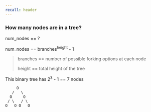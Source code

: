 ```yaml
---
recall: header
---
```


### How many nodes are in a tree?
num_nodes == ?

num_nodes == branches<sup>height</sup> - 1
>
> branches == number of possible forking options at each node
> 
> height == total height of the tree
>
This binary tree has 2<sup>3</sup> - 1 == 7 nodes
```
     O
   /   \
  O     O
 / \   / \
O   O O   O
```
